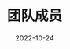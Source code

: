 ---
title: 团队成员
date: 2022-10-24

type: landing

sections:
  - block: people
    content:
      title: ''
      # Choose which groups/teams of users to display.
      #   Edit `user_groups` in each user's profile to add them to one or more of these groups.
      user_groups:
          #- 学术导师
          #- 团队成员
          - Administration
          - Visitors
          - Alumni
      sort_by: Params.last_name
      sort_ascending: true
    design:
      show_interests: false
      show_role: true
      show_social: true
---